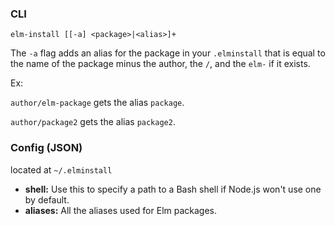 ### CLI

`elm-install [[-a] <package>|<alias>]+`

The `-a` flag adds an alias for the package in your `.elminstall` that is equal to the name of the package minus the author, the `/`, and the `elm-` if it exists.

Ex:

`author/elm-package` gets the alias `package`.

`author/package2` gets the alias `package2`.

### Config (JSON)

located at `~/.elminstall`
* **shell:** Use this to specify a path to a Bash shell if Node.js won't use one by default.
* **aliases:** All the aliases used for Elm packages.
